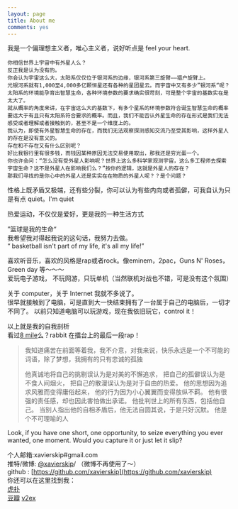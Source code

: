 ```yaml
---
layout: page
title: About me
comments: yes
---
```


我是一个偏理想主义者，唯心主义者，说好听点是 feel your heart.  

	你相信世界上宇宙中有外星人么？      
	反正我是认为没有的。    
	你会认为宇宙这么大，太阳系仅仅位于银河系的边缘，银河系第三旋臂——猎户旋臂上。    
	光银河系就有1,000至4,000多亿颗恒星还有各种的星团星云。而宇宙中又有多少”银河系“呢？    
	太阳系的环境能孕育出智慧生命，各种环境参数的要求确实很苛刻，可是整个宇宙的基数实在是太大了。     
	就从概率的角度来讲，在宇宙这么大的基数下，有多个星系的环境参数符合诞生智慧生命的概率要远大于有且只有太阳系符合要求的概率。而且，我们不能否认外星生命的存在形式是我们无法感受或者理解或者接触到的，甚至不是一个维度上的。 
	我认为，即使有外星智慧生命的存在，而我们无法观察探测感知交流乃至受其影响，这样外星人的存在是没有意义的。 
	存在和不存在又有什么区别呢？   
	好比我银行里有很多钱，而钱因某种原因无法交易使用取出，那我还是穷光蛋一个。  
	你也许会问：“怎么没有受外星人影响呢？世界上这么多科学家观测宇宙，这么多工程师去探索宇宙生命？这不是外星人在影响我们么？”按你的逻辑，这就是外星人的存在？  
	那我们寻找的是你心中的外星人还是实实在在物质的外星人呢？？是个问题？ 

性格上既矛盾又极端，还有些分裂，你可以认为有些内向或者孤僻，可我自认为只是有点 quiet。I'm quiet  

热爱运动，不仅仅是爱好，更是我的一种生活方式  

”篮球是我的生命“  
我希望我对得起我说的这句话，我努力去做。  
“ basketball isn't part of my life, it's all my life!”  

喜欢听音乐，喜欢的风格是rap或者rock。像eminem，2pac，Guns N' Roses， Green day 等～～～   
爱玩电子游戏， 不玩网游，只玩单机（当然联机对战也不错，可是没有这个氛围）  

关于 computer，关于 Internet 我就不多说了。  
很早就接触到了电脑，可是直到大一快结束拥有了一台属于自己的电脑后，一切才不同了。 
以前只知道电脑可以玩游戏，现在我依旧玩它，control it！ 


以上就是我的自我剖析  
看过[8 mile](http://movie.douban.com/subject/1307853/)么？rabbit 在擂台上的最后一段rap！ 

 >我知道痛苦在前面等着我，我不介意，对我来说，快乐永远是一个不可能的词语，除了梦想，我拥有的只有忠诚的孤独
 > 
 >他真诚地将自己的挑剔误认为是对美的不懈追求，
 >把自己的孤僻误认为是不食人间烟火，
 >把自己的散漫误认为是对于自由的热爱。
 >他的思想因为追求风雅而变得庸俗起来，
 >他的行为因为小心翼翼而变得放纵不羁。
 >他有很强的责任感，却也因此害怕做出承诺。
 >他批判世上的所有东西，包括他自己。
 >当别人指出他的自相矛盾后，他无法自圆其说，于是只好沉默。
 >他是个不可理喻的人

Look, if you have one short, one opportunity, to seize everything you ever wanted, one moment. Would you capture it or just let it slip?   



个人邮箱:xavierskip#gmail.com        
推特/微博: [@xavierskip](http://weibo.com/kejinlu)/ （微博不再使用了～）     
github : [https://github.com/xavierskip](https://github.com/xavierskip)  
你还可以在这里找到我：     
[虎扑](http://my.hupu.com/jzgk)  
[豆瓣](http://www.douban.com/people/xavierskip/) 
[v2ex](http://www.v2ex.com/?r=xavierskip)  